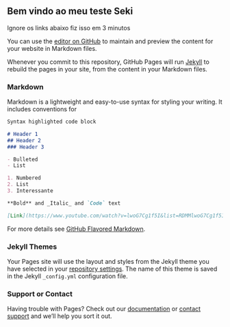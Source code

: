 ## Bem vindo ao meu teste Seki

Ignore os links abaixo fiz isso em 3 minutos

You can use the [editor on GitHub](https://github.com/TropicalCrow/TesteSite/edit/gh-pages/index.md) to maintain and preview the content for your website in Markdown files.

Whenever you commit to this repository, GitHub Pages will run [Jekyll](https://jekyllrb.com/) to rebuild the pages in your site, from the content in your Markdown files.

### Markdown

Markdown is a lightweight and easy-to-use syntax for styling your writing. It includes conventions for

```markdown
Syntax highlighted code block

# Header 1
## Header 2
### Header 3

- Bulleted
- List

1. Numbered
2. List
3. Interessante

**Bold** and _Italic_ and `Code` text

[Link](https://www.youtube.com/watch?v=lwoG7Cg1f5I&list=RDMMlwoG7Cg1f5I&start_radio=1) and ![Image](https://encrypted-tbn0.gstatic.com/images?q=tbn:ANd9GcQDr7VLNjHh1fBFiLlkjA_hsd4JZCkJR5frMg&usqp=CAU)
```

For more details see [GitHub Flavored Markdown](https://guides.github.com/features/mastering-markdown/).

### Jekyll Themes

Your Pages site will use the layout and styles from the Jekyll theme you have selected in your [repository settings](https://github.com/TropicalCrow/TesteSite/settings). The name of this theme is saved in the Jekyll `_config.yml` configuration file.

### Support or Contact

Having trouble with Pages? Check out our [documentation](https://docs.github.com/categories/github-pages-basics/) or [contact support](https://support.github.com/contact) and we’ll help you sort it out.
